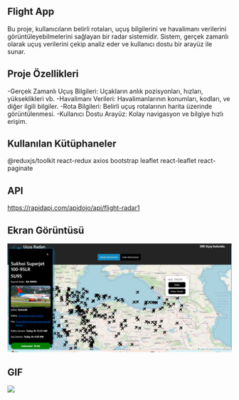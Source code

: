 ## Flight App

Bu proje, kullanıcıların belirli rotaları, uçuş bilgilerini ve havalimanı verilerini görüntüleyebilmelerini sağlayan bir radar sistemidir. Sistem, gerçek zamanlı olarak uçuş verilerini çekip analiz eder ve kullanıcı dostu bir arayüz ile sunar.

## Proje Özellikleri

-Gerçek Zamanlı Uçuş Bilgileri: Uçakların anlık pozisyonları, hızları, yükseklikleri vb.
-Havalimanı Verileri: Havalimanlarının konumları, kodları, ve diğer ilgili bilgiler.
-Rota Bilgileri: Belirli uçuş rotalarının harita üzerinde görüntülenmesi.
-Kullanıcı Dostu Arayüz: Kolay navigasyon ve bilgiye hızlı erişim.

## Kullanılan Kütüphaneler

@reduxjs/toolkit
react-redux
axios
bootstrap
leaflet
react-leaflet
react-paginate

## API
https://rapidapi.com/apidojo/api/flight-radar1


## Ekran Görüntüsü

![](/hava-takip.png)



## GIF

![](/hava-takip.gif)


